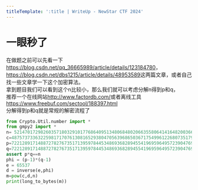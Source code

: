 ```yaml
---
titleTemplate: ':title | WriteUp - NewStar CTF 2024'
---
```


# 一眼秒了

在做题之前可以先看一下<https://blog.csdn.net/qq_36665989/article/details/123184780>，<https://blog.csdn.net/dbs1215/article/details/48953589>这两篇文章，或者自己找一些文章学一下这个加密算法。  
拿到题目我们可以看到这个n比较小，那么我们就可以考虑分解n得到p和q，  
推荐一个在线网站<http://www.factordb.com/>或者离线工具<https://www.freebuf.com/sectool/188397.html>  
分解得到p和q就是常规的解密流程了  

```python
from Crypto.Util.number import *
from gmpy2 import *
n= 52147017298260357180329101776864095134806848020663558064141648200366079331962132411967917697877875277103045755972006084078559453777291403087575061382674872573336431876500128247133861957730154418461680506403680189755399752882558438393107151815794295272358955300914752523377417192504702798450787430403387076153
c=48757373363225981717076130816529380470563968650367175499612268073517990636849798038662283440350470812898424299904371831068541394247432423751879457624606194334196130444478878533092854342610288522236409554286954091860638388043037601371807379269588474814290382239910358697485110591812060488786552463208464541069
p=7221289171488727827673517139597844534869368289455419695964957239047692699919030405800116133805855968123601433247022090070114331842771417566928809956044421
q=7221289171488727827673517139597844534869368289455419695964957239047692699919030405800116133805855968123601433247022090070114331842771417566928809956045093
assert p*q==n
phi = (p-1)*(q-1)
e = 65537
d = inverse(e,phi)
m=pow(c,d,n)
print(long_to_bytes(m))
```
